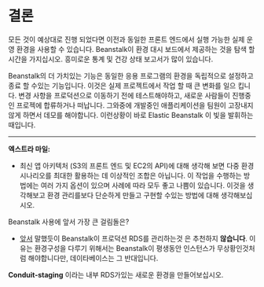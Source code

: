 # 결론

모든 것이 예상대로 진행 되었다면 이전과 동일한 프론트 엔드에서 실행 가능한 실제 운영 환경을 사용할 수 있습니다. Beanstalk이 환경 대시 보드에서 제공하는 것을 탐색 할 시간을 가지십시오. 흥미로운 통계 및 건강 상태 보고서가 많이 있습니다.

Beanstalk의 더 가치있는 기능은 동일한 응용 프로그램의 환경을 독립적으로 설정하고 종료 할 수있는 기능입니다. 이것은 실제 프로젝트에서 작업 할 때 큰 변화를 일으 킵니다. 변경 사항을 프로덕션으로 이동하기 전에 테스트해야하고, 새로운 사람들이 진행중인 프로젝에 합류하거나 떠납니다. 그와중에 개발중인 애플리케이션을 팀원이 고장내지않게 하면서 데모를 해야합니다.  이런상황이 바로 Elastic Beanstalk 이 빛을 발휘하는 때입니다.

---
**엑스트라 마일:**

- 최신 앱 아키텍처 (S3의 프론트 엔드 및 EC2의 API)에 대해 생각해 보면 다중 환경 시나리오를 최대한 활용하는 데 이상적인 조합은 아닙니다. 이 작업을 수행하는 방법에는 여러 가지 옵션이 있으며 사례에 따라 모두 좋고 나쁨이 있습니다. 이것을 생각해보고 환경 관리를보다 단순하게 만들고 구현할 수있는 방법에 대해 생각해보십시오.

Beanstalk 사용에 앞서 가장 큰 걸림돌은?

- [앞서](/workshop/beanstalk/introduction.md) 말했듯이 Beanstalk이 프로덕션 RDS를 관리하는것 은 추천하지 **않습니다**.  이유는 환경구성을 다루기 위해서는 Beanstalk이 평생동안 인스턴스가 무상황인것처럼 해야합니다만, 데이타베이스는 그 반대입니다.

**Conduit-staging** 이라는 내부 RDS가있는 새로운 환경을 만들어보십시오.
